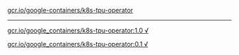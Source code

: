 [gcr.io/google-containers/k8s-tpu-operator](https://hub.docker.com/r/anjia0532/k8s-tpu-operator/tags/) 

----
[gcr.io/google_containers/k8s-tpu-operator:1.0 √](https://hub.docker.com/r/anjia0532/k8s-tpu-operator/tags/)

[gcr.io/google_containers/k8s-tpu-operator:0.1 √](https://hub.docker.com/r/anjia0532/k8s-tpu-operator/tags/)

